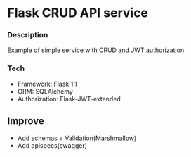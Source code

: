 # Flask CRUD API service

### Description

Example of simple service with CRUD and JWT authorization

### Tech

- Framework: Flask 1.1
- ORM: SQLAlchemy
- Authorization: Flask-JWT-extended

## Improve

- Add schemas + Validation(Marshmallow)
- Add apispecs(swagger)